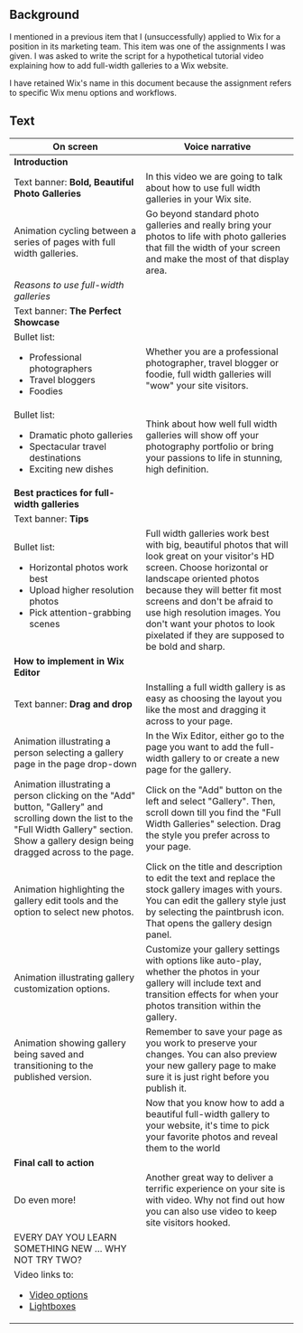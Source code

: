 ## Background

I mentioned in a previous item that I (unsuccessfully) applied to Wix for a position in its marketing team. This item was one of the assignments I was given. I was asked to write the script for a hypothetical tutorial video explaining how to add full-width galleries to a Wix website.

I have retained Wix's name in this document because the assignment refers to specific Wix menu options and workflows.

## Text

| **On screen** | **Voice narrative** |
| --- | --- |
| **Introduction** | <!-- Overview of full-width galleries --> |
| Text banner: **Bold, Beautiful Photo Galleries** | In this video we are going to talk about how to use full width galleries in your Wix site. |
| Animation cycling between a series of pages with full width galleries. | Go beyond standard photo galleries and really bring your photos to life with photo galleries that fill the width of your screen and make the most of that display area. |
| *Reasons to use full-width galleries* |  |
| Text banner: **The Perfect Showcase** |  |
| Bullet list: <ul><li>Professional photographers</li><li>Travel bloggers</li><li>Foodies</li></ul> | Whether you are a professional photographer, travel blogger or foodie, full width galleries will "wow" your site visitors. |
| Bullet list: <ul><li>Dramatic photo galleries</li><li>Spectacular travel destinations</li><li>Exciting new dishes</li></ul> | Think about how well full width galleries will show off your photography portfolio or bring your passions to life in stunning, high definition. |
| **Best practices for full-width galleries** |  |
| Text banner: **Tips** |  |
| Bullet list: <ul><li>Horizontal photos work best</li><li>Upload higher resolution photos</li><li>Pick attention-grabbing scenes</li></ul> | Full width galleries work best with big, beautiful photos that will look great on your visitor's HD screen. Choose horizontal or landscape oriented photos because they will better fit most screens and don't be afraid to use high resolution images. You don't want your photos to look pixelated if they are supposed to be bold and sharp. |
| **How to implement in Wix Editor** |  |
| Text banner: **Drag and drop** | Installing a full width gallery is as easy as choosing the layout you like the most and dragging it across to your page. |
| Animation illustrating a person selecting a gallery page in the page drop-down | In the Wix Editor, either go to the page you want to add the full-width gallery to or create a new page for the gallery. |
| Animation illustrating a person clicking on the "Add" button, "Gallery" and scrolling down the list to the "Full Width Gallery" section. Show a gallery design being dragged across to the page. | Click on the "Add" button on the left and select "Gallery". Then, scroll down till you find the "Full Width Galleries" selection. Drag the style you prefer across to your page. |
| Animation highlighting the gallery edit tools and the option to select new photos. | Click on the title and description to edit the text and replace the stock gallery images with yours. You can edit the gallery style just by selecting the paintbrush icon. That opens the gallery design panel. |
| Animation illustrating gallery customization options. | Customize your gallery settings with options like auto-play, whether the photos in your gallery will include text and transition effects for when your photos transition within the gallery. |
| Animation showing gallery being saved and transitioning to the published version. | Remember to save your page as you work to preserve your changes. You can also preview your new gallery page to make sure it is just right before you publish it. |
|  | Now that you know how to add a beautiful full-width gallery to your website, it's time to pick your favorite photos and reveal them to the world |
| **Final call to action** |  |
| Do even more! | Another great way to deliver a terrific experience on your site is with video. Why not find out how you can also use video to keep site visitors hooked. |
| EVERY DAY YOU LEARN SOMETHING NEW … WHY NOT TRY TWO? |  |
| Video links to: <ul><li>[Video options](https://www.youtube.com/watch?v=zHdenhwfczE)</li><li>[Lightboxes](https://www.youtube.com/watch?v=VnwBgeuAr5g&t=184s)</li></ul>
